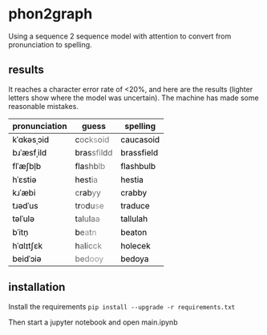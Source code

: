# phon2graph

Using a sequence 2 sequence model with attention to convert from pronunciation to spelling.


## results

It reaches a character error rate of <20%, and here are the results (lighter letters show where the model was uncertain). The machine has made some reasonable mistakes.


<table><tbody></tbody><thead><tr><th>pronunciation</th><th>guess</th><th>spelling</th></tr></thead><tbody><tr><td><span style="color:rgba(0,0,0,1.0)">k</span><span style="color:rgba(0,0,0,1.0)">ˈ</span><span style="color:rgba(0,0,0,1.0)">ɑ</span><span style="color:rgba(0,0,0,1.0)">k</span><span style="color:rgba(0,0,0,1.0)">ə</span><span style="color:rgba(0,0,0,1.0)">s</span><span style="color:rgba(0,0,0,1.0)">ˌ</span><span style="color:rgba(0,0,0,1.0)">ɔ</span><span style="color:rgba(0,0,0,1.0)">i</span><span style="color:rgba(0,0,0,1.0)">d</span></td><td><span style="color:rgba(0,0,0,0.9)">c</span><span style="color:rgba(0,0,0,0.6)">o</span><span style="color:rgba(0,0,0,0.7)">c</span><span style="color:rgba(0,0,0,0.5)">k</span><span style="color:rgba(0,0,0,0.4)">s</span><span style="color:rgba(0,0,0,0.6)">o</span><span style="color:rgba(0,0,0,0.5)">i</span><span style="color:rgba(0,0,0,0.5)">d</span><span style="color:rgba(0,0,0,0.8)"> </span><span style="color:rgba(0,0,0,0.9)"> </span></td><td><span style="color:rgba(0,0,0,1.0)">c</span><span style="color:rgba(0,0,0,1.0)">a</span><span style="color:rgba(0,0,0,1.0)">u</span><span style="color:rgba(0,0,0,1.0)">c</span><span style="color:rgba(0,0,0,1.0)">a</span><span style="color:rgba(0,0,0,1.0)">s</span><span style="color:rgba(0,0,0,1.0)">o</span><span style="color:rgba(0,0,0,1.0)">i</span><span style="color:rgba(0,0,0,1.0)">d</span><span style="color:rgba(0,0,0,1.0)"> </span></td></tr><tr><td><span style="color:rgba(0,0,0,1.0)">b</span><span style="color:rgba(0,0,0,1.0)">ɹ</span><span style="color:rgba(0,0,0,1.0)">ˈ</span><span style="color:rgba(0,0,0,1.0)">æ</span><span style="color:rgba(0,0,0,1.0)">s</span><span style="color:rgba(0,0,0,1.0)">f</span><span style="color:rgba(0,0,0,1.0)">ˌ</span><span style="color:rgba(0,0,0,1.0)">i</span><span style="color:rgba(0,0,0,1.0)">l</span><span style="color:rgba(0,0,0,1.0)">d</span></td><td><span style="color:rgba(0,0,0,1.0)">b</span><span style="color:rgba(0,0,0,1.0)">r</span><span style="color:rgba(0,0,0,1.0)">a</span><span style="color:rgba(0,0,0,0.9)">s</span><span style="color:rgba(0,0,0,0.6)">s</span><span style="color:rgba(0,0,0,0.5)">f</span><span style="color:rgba(0,0,0,0.5)">i</span><span style="color:rgba(0,0,0,0.6)">l</span><span style="color:rgba(0,0,0,0.7)">d</span><span style="color:rgba(0,0,0,0.6)">d</span></td><td><span style="color:rgba(0,0,0,1.0)">b</span><span style="color:rgba(0,0,0,1.0)">r</span><span style="color:rgba(0,0,0,1.0)">a</span><span style="color:rgba(0,0,0,1.0)">s</span><span style="color:rgba(0,0,0,1.0)">s</span><span style="color:rgba(0,0,0,1.0)">f</span><span style="color:rgba(0,0,0,1.0)">i</span><span style="color:rgba(0,0,0,1.0)">e</span><span style="color:rgba(0,0,0,1.0)">l</span><span style="color:rgba(0,0,0,1.0)">d</span></td></tr><tr><td><span style="color:rgba(0,0,0,1.0)">f</span><span style="color:rgba(0,0,0,1.0)">l</span><span style="color:rgba(0,0,0,1.0)">ˈ</span><span style="color:rgba(0,0,0,1.0)">æ</span><span style="color:rgba(0,0,0,1.0)">ʃ</span><span style="color:rgba(0,0,0,1.0)">b</span><span style="color:rgba(0,0,0,1.0)">l</span><span style="color:rgba(0,0,0,1.0)">̩</span><span style="color:rgba(0,0,0,1.0)">b</span><span style="color:rgba(0,0,0,1.0)"> </span></td><td><span style="color:rgba(0,0,0,1.0)">f</span><span style="color:rgba(0,0,0,1.0)">l</span><span style="color:rgba(0,0,0,1.0)">a</span><span style="color:rgba(0,0,0,0.8)">s</span><span style="color:rgba(0,0,0,0.7)">h</span><span style="color:rgba(0,0,0,0.7)">b</span><span style="color:rgba(0,0,0,0.5)">l</span><span style="color:rgba(0,0,0,0.5)">b</span><span style="color:rgba(0,0,0,0.5)"> </span><span style="color:rgba(0,0,0,0.8)"> </span></td><td><span style="color:rgba(0,0,0,1.0)">f</span><span style="color:rgba(0,0,0,1.0)">l</span><span style="color:rgba(0,0,0,1.0)">a</span><span style="color:rgba(0,0,0,1.0)">s</span><span style="color:rgba(0,0,0,1.0)">h</span><span style="color:rgba(0,0,0,1.0)">b</span><span style="color:rgba(0,0,0,1.0)">u</span><span style="color:rgba(0,0,0,1.0)">l</span><span style="color:rgba(0,0,0,1.0)">b</span><span style="color:rgba(0,0,0,1.0)"> </span></td></tr><tr><td><span style="color:rgba(0,0,0,1.0)">h</span><span style="color:rgba(0,0,0,1.0)">ˈ</span><span style="color:rgba(0,0,0,1.0)">ɛ</span><span style="color:rgba(0,0,0,1.0)">s</span><span style="color:rgba(0,0,0,1.0)">t</span><span style="color:rgba(0,0,0,1.0)">i</span><span style="color:rgba(0,0,0,1.0)">ə</span><span style="color:rgba(0,0,0,1.0)"> </span><span style="color:rgba(0,0,0,1.0)"> </span><span style="color:rgba(0,0,0,1.0)"> </span></td><td><span style="color:rgba(0,0,0,1.0)">h</span><span style="color:rgba(0,0,0,1.0)">e</span><span style="color:rgba(0,0,0,0.9)">s</span><span style="color:rgba(0,0,0,0.9)">t</span><span style="color:rgba(0,0,0,0.6)">i</span><span style="color:rgba(0,0,0,0.5)">a</span><span style="color:rgba(0,0,0,0.8)"> </span><span style="color:rgba(0,0,0,1.0)"> </span><span style="color:rgba(0,0,0,1.0)"> </span><span style="color:rgba(0,0,0,1.0)"> </span></td><td><span style="color:rgba(0,0,0,1.0)">h</span><span style="color:rgba(0,0,0,1.0)">e</span><span style="color:rgba(0,0,0,1.0)">s</span><span style="color:rgba(0,0,0,1.0)">t</span><span style="color:rgba(0,0,0,1.0)">i</span><span style="color:rgba(0,0,0,1.0)">a</span><span style="color:rgba(0,0,0,1.0)"> </span><span style="color:rgba(0,0,0,1.0)"> </span><span style="color:rgba(0,0,0,1.0)"> </span><span style="color:rgba(0,0,0,1.0)"> </span></td></tr><tr><td><span style="color:rgba(0,0,0,1.0)">k</span><span style="color:rgba(0,0,0,1.0)">ɹ</span><span style="color:rgba(0,0,0,1.0)">ˈ</span><span style="color:rgba(0,0,0,1.0)">æ</span><span style="color:rgba(0,0,0,1.0)">b</span><span style="color:rgba(0,0,0,1.0)">i</span><span style="color:rgba(0,0,0,1.0)"> </span><span style="color:rgba(0,0,0,1.0)"> </span><span style="color:rgba(0,0,0,1.0)"> </span><span style="color:rgba(0,0,0,1.0)"> </span></td><td><span style="color:rgba(0,0,0,0.7)">c</span><span style="color:rgba(0,0,0,0.9)">r</span><span style="color:rgba(0,0,0,1.0)">a</span><span style="color:rgba(0,0,0,0.9)">b</span><span style="color:rgba(0,0,0,0.5)">y</span><span style="color:rgba(0,0,0,0.6)">y</span><span style="color:rgba(0,0,0,0.9)"> </span><span style="color:rgba(0,0,0,1.0)"> </span><span style="color:rgba(0,0,0,1.0)"> </span><span style="color:rgba(0,0,0,1.0)"> </span></td><td><span style="color:rgba(0,0,0,1.0)">c</span><span style="color:rgba(0,0,0,1.0)">r</span><span style="color:rgba(0,0,0,1.0)">a</span><span style="color:rgba(0,0,0,1.0)">b</span><span style="color:rgba(0,0,0,1.0)">b</span><span style="color:rgba(0,0,0,1.0)">y</span><span style="color:rgba(0,0,0,1.0)"> </span><span style="color:rgba(0,0,0,1.0)"> </span><span style="color:rgba(0,0,0,1.0)"> </span><span style="color:rgba(0,0,0,1.0)"> </span></td></tr><tr><td><span style="color:rgba(0,0,0,1.0)">t</span><span style="color:rgba(0,0,0,1.0)">ɹ</span><span style="color:rgba(0,0,0,1.0)">ə</span><span style="color:rgba(0,0,0,1.0)">d</span><span style="color:rgba(0,0,0,1.0)">ˈ</span><span style="color:rgba(0,0,0,1.0)">u</span><span style="color:rgba(0,0,0,1.0)">s</span><span style="color:rgba(0,0,0,1.0)"> </span><span style="color:rgba(0,0,0,1.0)"> </span><span style="color:rgba(0,0,0,1.0)"> </span></td><td><span style="color:rgba(0,0,0,0.8)">t</span><span style="color:rgba(0,0,0,1.0)">r</span><span style="color:rgba(0,0,0,0.6)">o</span><span style="color:rgba(0,0,0,0.9)">d</span><span style="color:rgba(0,0,0,0.7)">u</span><span style="color:rgba(0,0,0,0.4)">s</span><span style="color:rgba(0,0,0,0.5)">e</span><span style="color:rgba(0,0,0,0.7)"> </span><span style="color:rgba(0,0,0,0.9)"> </span><span style="color:rgba(0,0,0,1.0)"> </span></td><td><span style="color:rgba(0,0,0,1.0)">t</span><span style="color:rgba(0,0,0,1.0)">r</span><span style="color:rgba(0,0,0,1.0)">a</span><span style="color:rgba(0,0,0,1.0)">d</span><span style="color:rgba(0,0,0,1.0)">u</span><span style="color:rgba(0,0,0,1.0)">c</span><span style="color:rgba(0,0,0,1.0)">e</span><span style="color:rgba(0,0,0,1.0)"> </span><span style="color:rgba(0,0,0,1.0)"> </span><span style="color:rgba(0,0,0,1.0)"> </span></td></tr><tr><td><span style="color:rgba(0,0,0,1.0)">t</span><span style="color:rgba(0,0,0,1.0)">ə</span><span style="color:rgba(0,0,0,1.0)">l</span><span style="color:rgba(0,0,0,1.0)">ˈ</span><span style="color:rgba(0,0,0,1.0)">u</span><span style="color:rgba(0,0,0,1.0)">l</span><span style="color:rgba(0,0,0,1.0)">ə</span><span style="color:rgba(0,0,0,1.0)"> </span><span style="color:rgba(0,0,0,1.0)"> </span><span style="color:rgba(0,0,0,1.0)"> </span></td><td><span style="color:rgba(0,0,0,0.9)">t</span><span style="color:rgba(0,0,0,0.7)">a</span><span style="color:rgba(0,0,0,0.8)">l</span><span style="color:rgba(0,0,0,0.6)">u</span><span style="color:rgba(0,0,0,0.8)">l</span><span style="color:rgba(0,0,0,0.6)">a</span><span style="color:rgba(0,0,0,0.5)">a</span><span style="color:rgba(0,0,0,0.9)"> </span><span style="color:rgba(0,0,0,1.0)"> </span><span style="color:rgba(0,0,0,1.0)"> </span></td><td><span style="color:rgba(0,0,0,1.0)">t</span><span style="color:rgba(0,0,0,1.0)">a</span><span style="color:rgba(0,0,0,1.0)">l</span><span style="color:rgba(0,0,0,1.0)">l</span><span style="color:rgba(0,0,0,1.0)">u</span><span style="color:rgba(0,0,0,1.0)">l</span><span style="color:rgba(0,0,0,1.0)">a</span><span style="color:rgba(0,0,0,1.0)">h</span><span style="color:rgba(0,0,0,1.0)"> </span><span style="color:rgba(0,0,0,1.0)"> </span></td></tr><tr><td><span style="color:rgba(0,0,0,1.0)">b</span><span style="color:rgba(0,0,0,1.0)">ˈ</span><span style="color:rgba(0,0,0,1.0)">i</span><span style="color:rgba(0,0,0,1.0)">t</span><span style="color:rgba(0,0,0,1.0)">n</span><span style="color:rgba(0,0,0,1.0)">̩</span><span style="color:rgba(0,0,0,1.0)"> </span><span style="color:rgba(0,0,0,1.0)"> </span><span style="color:rgba(0,0,0,1.0)"> </span><span style="color:rgba(0,0,0,1.0)"> </span></td><td><span style="color:rgba(0,0,0,1.0)">b</span><span style="color:rgba(0,0,0,0.7)">e</span><span style="color:rgba(0,0,0,0.4)">a</span><span style="color:rgba(0,0,0,0.6)">t</span><span style="color:rgba(0,0,0,0.4)">n</span><span style="color:rgba(0,0,0,0.6)"> </span><span style="color:rgba(0,0,0,0.9)"> </span><span style="color:rgba(0,0,0,1.0)"> </span><span style="color:rgba(0,0,0,1.0)"> </span><span style="color:rgba(0,0,0,1.0)"> </span></td><td><span style="color:rgba(0,0,0,1.0)">b</span><span style="color:rgba(0,0,0,1.0)">e</span><span style="color:rgba(0,0,0,1.0)">a</span><span style="color:rgba(0,0,0,1.0)">t</span><span style="color:rgba(0,0,0,1.0)">o</span><span style="color:rgba(0,0,0,1.0)">n</span><span style="color:rgba(0,0,0,1.0)"> </span><span style="color:rgba(0,0,0,1.0)"> </span><span style="color:rgba(0,0,0,1.0)"> </span><span style="color:rgba(0,0,0,1.0)"> </span></td></tr><tr><td><span style="color:rgba(0,0,0,1.0)">h</span><span style="color:rgba(0,0,0,1.0)">ˈ</span><span style="color:rgba(0,0,0,1.0)">ɑ</span><span style="color:rgba(0,0,0,1.0)">l</span><span style="color:rgba(0,0,0,1.0)">ɪ</span><span style="color:rgba(0,0,0,1.0)">t</span><span style="color:rgba(0,0,0,1.0)">ʃ</span><span style="color:rgba(0,0,0,1.0)">ɛ</span><span style="color:rgba(0,0,0,1.0)">k</span><span style="color:rgba(0,0,0,1.0)"> </span></td><td><span style="color:rgba(0,0,0,0.9)">h</span><span style="color:rgba(0,0,0,0.6)">a</span><span style="color:rgba(0,0,0,0.9)">l</span><span style="color:rgba(0,0,0,0.7)">i</span><span style="color:rgba(0,0,0,0.6)">c</span><span style="color:rgba(0,0,0,0.5)">c</span><span style="color:rgba(0,0,0,0.5)">k</span><span style="color:rgba(0,0,0,0.7)"> </span><span style="color:rgba(0,0,0,0.9)"> </span><span style="color:rgba(0,0,0,1.0)"> </span></td><td><span style="color:rgba(0,0,0,1.0)">h</span><span style="color:rgba(0,0,0,1.0)">o</span><span style="color:rgba(0,0,0,1.0)">l</span><span style="color:rgba(0,0,0,1.0)">e</span><span style="color:rgba(0,0,0,1.0)">c</span><span style="color:rgba(0,0,0,1.0)">e</span><span style="color:rgba(0,0,0,1.0)">k</span><span style="color:rgba(0,0,0,1.0)"> </span><span style="color:rgba(0,0,0,1.0)"> </span><span style="color:rgba(0,0,0,1.0)"> </span></td></tr><tr><td><span style="color:rgba(0,0,0,1.0)">b</span><span style="color:rgba(0,0,0,1.0)">e</span><span style="color:rgba(0,0,0,1.0)">i</span><span style="color:rgba(0,0,0,1.0)">d</span><span style="color:rgba(0,0,0,1.0)">ˈ</span><span style="color:rgba(0,0,0,1.0)">ɔ</span><span style="color:rgba(0,0,0,1.0)">i</span><span style="color:rgba(0,0,0,1.0)">ə</span><span style="color:rgba(0,0,0,1.0)"> </span><span style="color:rgba(0,0,0,1.0)"> </span></td><td><span style="color:rgba(0,0,0,0.6)">b</span><span style="color:rgba(0,0,0,0.6)">e</span><span style="color:rgba(0,0,0,0.5)">d</span><span style="color:rgba(0,0,0,0.4)">o</span><span style="color:rgba(0,0,0,0.4)">o</span><span style="color:rgba(0,0,0,0.4)">y</span><span style="color:rgba(0,0,0,0.8)"> </span><span style="color:rgba(0,0,0,1.0)"> </span><span style="color:rgba(0,0,0,1.0)"> </span><span style="color:rgba(0,0,0,1.0)"> </span></td><td><span style="color:rgba(0,0,0,1.0)">b</span><span style="color:rgba(0,0,0,1.0)">e</span><span style="color:rgba(0,0,0,1.0)">d</span><span style="color:rgba(0,0,0,1.0)">o</span><span style="color:rgba(0,0,0,1.0)">y</span><span style="color:rgba(0,0,0,1.0)">a</span><span style="color:rgba(0,0,0,1.0)"> </span><span style="color:rgba(0,0,0,1.0)"> </span><span style="color:rgba(0,0,0,1.0)"> </span><span style="color:rgba(0,0,0,1.0)"> </span></td></tr></tbody></table>

## installation

Install the requirements `pip install --upgrade -r requirements.txt`

Then start a jupyter notebook and open main.ipynb
